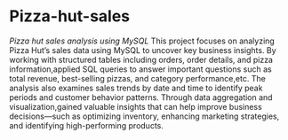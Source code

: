 # Pizza-hut-sales
*Pizza hut sales analysis using MySQL*
This project focuses on analyzing Pizza Hut’s sales data using MySQL to uncover key business insights. By working with structured tables including orders, order details, and pizza information,applied SQL queries to answer important questions such as total revenue, best-selling pizzas, and category performance,etc. The analysis also examines sales trends by date and time to identify peak periods and customer behavior patterns. Through data aggregation and visualization,gained valuable insights that can help improve business decisions—such as optimizing inventory, enhancing marketing strategies, and identifying high-performing products.
